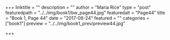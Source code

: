 +++
linktitle = ""
description = ""
author = "Maria Rice"
type = "post"
featuredpath = "../../img/book1/bw_page44.jpg"
featuredalt = "Page44"
title = "Book 1, Page 44"
date = "2017-06-24"
featured = ""
categories = ["book1"]
preview = "../../img/book1_prev/preview44.jpg"

+++

